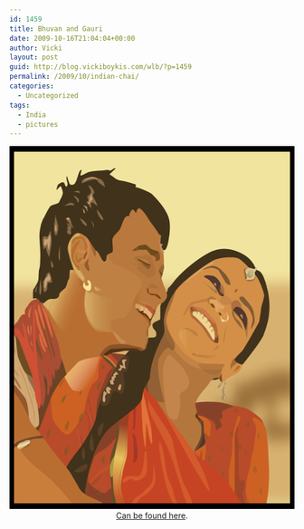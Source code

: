 ```yaml
---
id: 1459
title: Bhuvan and Gauri
date: 2009-10-16T21:04:04+00:00
author: Vicki
layout: post
guid: http://blog.vickiboykis.com/wlb/?p=1459
permalink: /2009/10/indian-chai/
categories:
  - Uncategorized
tags:
  - India
  - pictures
---
```

<p style="text-align: center;">
  <a href="https://raw.githubusercontent.com/veekaybee/wlb/gh-pages/assets/images/2009/10/Bollywood_Love_Vector.png"><img class="aligncenter size-full wp-image-1463" title="Bollywood_Love_Vector" src="https://raw.githubusercontent.com/veekaybee/wlb/gh-pages/assets/images/2009/10/Bollywood_Love_Vector.png" alt="Bollywood_Love_Vector" width="620" height="641" /></a><a href="http://alec3.deviantart.com/art/Bollywood-Love-Vector-4474280">Can be found here</a>.
</p>